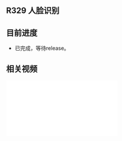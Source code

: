 ## R329 人脸识别

## 目前进度

- 已完成，等待release。

## 相关视频

<iframe src="//player.bilibili.com/player.html?aid=295857402&bvid=BV18F411p7mD&cid=488991789&page=1" scrolling="no" border="0" frameborder="no" framespacing="0" allowfullscreen="true"> </iframe>
